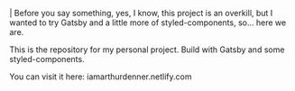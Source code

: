 | Before you say something, yes, I know, this project is an overkill, but I wanted to try Gatsby and a little more of styled-components, so... here we are.

This is the repository for my personal project. Build with Gatsby and some styled-components.

You can visit it here: iamarthurdenner.netlify.com
